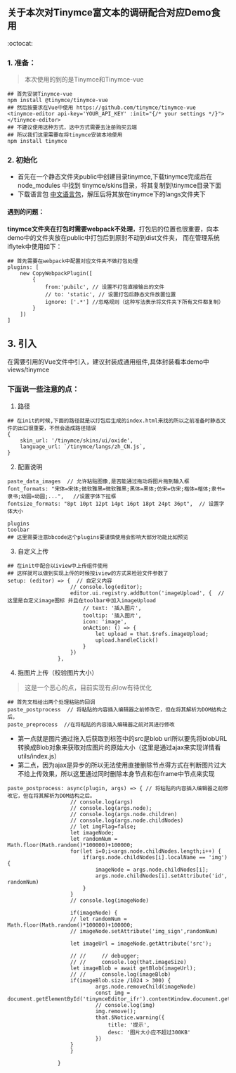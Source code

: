 ## 关于本次对Tinymce富文本的调研配合对应Demo食用
:octocat:
### 1. 准备：
> 本次使用的到的是Tinymce和Tinymce-vue
```
## 首先安装Tinymce-vue
npm install @tinymce/tinymce-vue
## 然后按要求在Vue中使用 https://github.com/tinymce/tinymce-vue
<tinymce-editor api-key='YOUR_API_KEY' :init="{/* your settings */}"></tinymce-editor>
## 不建议使用这种方式，这中方式需要去注册购买云端
## 所以我们这里需要在将tinymce安装本地使用
npm install tinymce 
```

### 2. 初始化
- 首先在一个静态文件夹public中创建目录tinymce,下载tinymce完成后在node_modules 中找到 tinymce/skins目录，将其复制到\tinymce目录下面
- 下载语言包 [中文语言包](https://www.tiny.cloud/get-tiny/language-packages/)，解压后将其放在tinymce下的langs文件夹下

#### 遇到的问题：
**tinymce文件夹在打包时需要webpack不处理**，打包后的位置也很重要，向本demo中的文件夹放在public中打包后到原封不动到dist文件夹，
而在管理系统iflytek中使用如下：
```
## 首先需要在webpack中配置对应文件夹不做打包处理
plugins: [
    new CopyWebpackPlugin([
        {
            from:'pubilc', // 设置不打包直接输出的文件
            // to: 'static', // 设置打包后静态文件放置位置
            ignore: ['.*'] //忽略规则（这种写法表示将文件夹下所有文件都复制）
        }
    ])
]
```
## 3. 引入
在需要引用的Vue文件中引入，建议封装成通用组件,具体封装看本demo中views/tinymce

### 下面说一些注意的点：
1. 路径
```
## 在init的时候,下面的路径就是以打包后生成的index.html来找的所以之前准备时静态文件的出口很重要，不然会造成路径错误
{
    skin_url: '/tinymce/skins/ui/oxide',
    language_url: `/tinymce/langs/zh_CN.js`,
}
```
2. 配置说明
```
paste_data_images  // 允许粘贴图像,是否能通过拖动将图片拖到输入框
font_formats: "宋体=宋体;微软雅黑=微软雅黑;黑体=黑体;仿宋=仿宋;楷体=楷体;隶书=隶书;幼圆=幼圆;...",   //设置字体下拉框
fontsize_formats: "8pt 10pt 12pt 14pt 16pt 18pt 24pt 36pt",  // 设置字体大小

plugins
toolbar
## 这里需要注意bbcode这个plugins要谨慎使用会影响大部分功能比如预览
```
3. 自定义上传
```
## 在init中配合以iview中上传组件使用
## 这样就可以做到实现上传的时候按iview的方式来检验文件参数了
setup: (editor) => {  // 自定义内容
                    // console.log(editor);
                    editor.ui.registry.addButton('imageUpload', {  // 这里是自定义image图标 并且在toolbar中加入imageUpload
                        // text: '插入图片',
                        tooltip: '插入图片',
                        icon: 'image',
                        onAction: () => {
                            let upload = that.$refs.imageUpload;
                            upload.handleClick()
                        }
                    })
                },
```

4. 拖图片上传（校验图片大小）
> 这是一个恶心的点，目前实现有点low有待优化
```
## 首先文档给出两个处理粘贴的回调
paste_postprocess  // 将粘贴的内容插入编辑器之前修改它，但在将其解析为DOM结构之后。
paste_preprocess  //在将粘贴的内容插入编辑器之前对其进行修改
```

 - 第一点就是图片通过拖入后获取到标签中的src是blob url所以要先将blobURL转换成Blob对象来获取对应图片的原始大小（这里是通过ajax来实现详情看utils/index.js）
 - 第二点，因为ajax是异步的所以无法使用直接删除节点得方式在判断图片过大不给上传效果，所以这里通过同时删除本身节点和在iframe中节点来实现
~~~
paste_postprocess: async(plugin, args) => { // 将粘贴的内容插入编辑器之前修改它，但在将其解析为DOM结构之后。
                    // console.log(args)
                    // console.log(args.node);
                    // console.log(args.node.children)
                    // console.log(args.node.childNodes)
                    // let imgFlag=false;
                    let imageNode;
                    let randomNum = Math.floor(Math.random()*100000)+100000;
                    for(let i=0;i<args.node.childNodes.length;i++) {
                        if(args.node.childNodes[i].localName == 'img') {
                            imageNode = args.node.childNodes[i];
                            args.node.childNodes[i].setAttribute('id', randomNum)
                        }
                    }
                    // console.log(imageNode)
                    
                    if(imageNode) {
                    // let randomNum = Math.floor(Math.random()*100000)+100000;
                    // imageNode.setAttribute('img_sign',randomNum)
                        
                    let imageUrl = imageNode.getAttribute('src');
                        
                    // //     // debugger;
                    // //     console.log(that.imageSize)
                    let imageBlob = await getBlob(imageUrl);
                    // //     console.log(imageBlob)
                    if(imageBlob.size /1024 > 300) {
                            args.node.removeChild(imageNode) 
                            const img = document.getElementById('tinymceEditor_ifr').contentWindow.document.getElementById(randomNum);
                            // console.log(img)
                            img.remove();
                            that.$Notice.warning({
                                title: '提示',
                                desc: '图片大小应不超过300KB'
                            })
                    }
                    }
                    
                }
~~~
